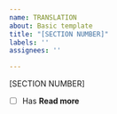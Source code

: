 ```yaml
---
name: TRANSLATION
about: Basic template
title: "[SECTION NUMBER]"
labels: ''
assignees: ''

---
```


[SECTION NUMBER]

- [ ] Has **Read more**
